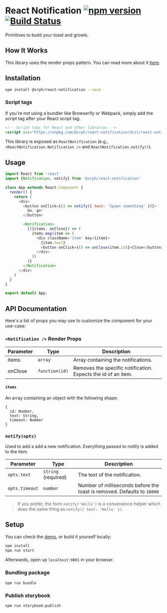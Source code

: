 # React Notification [![npm version](https://img.shields.io/npm/v/@srph/react-notification.svg?style=flat-square)](https://npmjs.com/packages/@srph/react-notification) [![Build Status](https://img.shields.io/travis/srph/react-notification.svg?style=flat-square)](https://travis-ci.org/srph/react-notification?branch=master)

Primitives to build your toast and growls.

## How It Works
This library uses the render props pattern. You can read more about it [here](https://cdb.reacttraining.com/use-a-render-prop-50de598f11ce).

## Installation
```bash
npm install @srph/react-notification --save
```

### Script tags
If you're not using a bundler like Browserify or Webpack, simply add the script tag after your React script tag.

```html
<!-- Script tags for React and other libraries -->
<script src="https://unpkg.com/@srph/react-notification/dist/react-notification.min.js"></script>
```

This library is exposed as `ReactNotification` (e.g., `<ReactNotification.Notification />` and `ReactNotification.notify()`).

## Usage
```js
import React from 'react'
import {Notification, notify} from '@srph/react-notification'

class App extends React.Component {
  render() {
    return (
      <div>
        <button onClick={() => notify({ text: 'Spawn something' })}>
          Go, go!
        </button>

        <Notification>
          {({items, onClose}) => (
            items.map(item => (
              <div className='item' key={item}>
                {item.text}
                <button onClick={() => onClose(item.id)}>Close</button>
              </div>
            ))
          )}
        </Notification>
      </div>
    )
  }
}

export default App;
```

## API Documentation
Here's a list of props you may use to customize the component for your use-case:

### `<Notification />` Render Props
| Parameter  | Type | Description |
| ----- | ---- | ----------- |
| items | `array` | Array containing the notifications. |
| onClose | `function(id)` | Removes the specific notification. Expects the id of an item. |

#### `items`
An array containing an object with the following shape:
```
{
  id: Number,
  text: String,
  timeout: Number
}
```

### `notify(opts)`
Used to add a add a new notification. Everything passed to notify is added to the item.

| Parameter  | Type | Description |
| ----- | ---- | ----------- |
| `opts.text` | `string` (required) | The text of the notification. |
| `opts.timeout` | `number` | Number of milliseconds before the toast is removed. Defaults to `10000` |

> If you prefer, the form `notify('Hello')` is a convenience helper which does the same thing as `notify({ text: 'Hello' })`.

## Setup
You can check the [demo](https://react-notification.kierb.com/), or build it yourself locally:

```bash
npm install
npm run start
```

Afterwards, open up `localhost:9001` in your browser.

### Bundling package
```
npm run bundle
```

### Publish storybook
```
npm run storybook:publish
```
